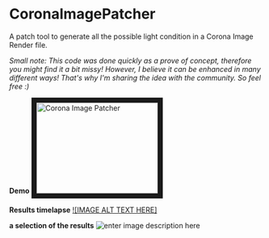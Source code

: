 # CoronaImagePatcher
A patch tool to generate all the possible light condition in a Corona Image Render file.

*Small note: This code was done quickly as a prove of concept, therefore you might find it a bit missy! However, I believe it can be enhanced in many different ways! That's why I'm sharing the idea with the community. So feel free :)*

**Demo**
<a href="http://www.youtube.com/watch?feature=player_embedded&v=iLX8PxoYfDc
" target="_blank"><img src="http://img.youtube.com/vi/YOUTUBE_VIDEO_ID_HERE/0.jpg" 
alt="Corona Image Patcher
" width="240" height="180" border="10" /></a>

**Results timelapse**
[![IMAGE ALT TEXT HERE]](https://www.youtube.com/watch?v=Bub4yPwnGWE)

**a selection of the results**
![enter image description here](https://i.imgur.com/4jPMZ7g.jpg)
